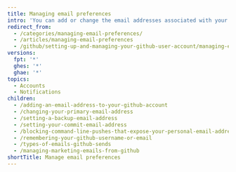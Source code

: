 ```yaml
---
title: Managing email preferences
intro: 'You can add or change the email addresses associated with your {% data variables.product.product_name %} account. You can also manage emails you receive from {% data variables.product.product_name %}.'
redirect_from:
  - /categories/managing-email-preferences/
  - /articles/managing-email-preferences
  - /github/setting-up-and-managing-your-github-user-account/managing-email-preferences
versions:
  fpt: '*'
  ghes: '*'
  ghae: '*'
topics:
  - Accounts
  - Notifications
children:
  - /adding-an-email-address-to-your-github-account
  - /changing-your-primary-email-address
  - /setting-a-backup-email-address
  - /setting-your-commit-email-address
  - /blocking-command-line-pushes-that-expose-your-personal-email-address
  - /remembering-your-github-username-or-email
  - /types-of-emails-github-sends
  - /managing-marketing-emails-from-github
shortTitle: Manage email preferences
---
```


